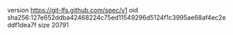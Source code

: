 version https://git-lfs.github.com/spec/v1
oid sha256:127e652ddba42468224c75ed11549296d5124f1c3995ae68af4ec2eddf1dea7f
size 20791
